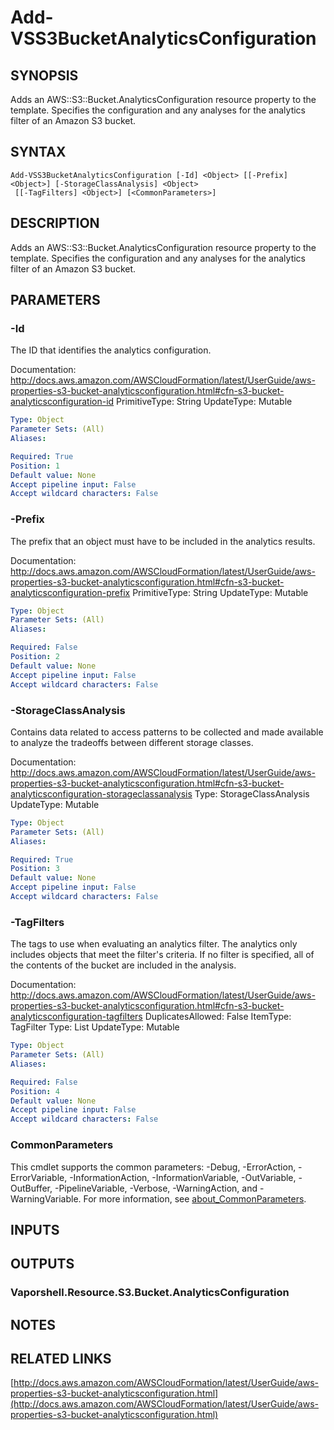 # Add-VSS3BucketAnalyticsConfiguration

## SYNOPSIS
Adds an AWS::S3::Bucket.AnalyticsConfiguration resource property to the template.
Specifies the configuration and any analyses for the analytics filter of an Amazon S3 bucket.

## SYNTAX

```
Add-VSS3BucketAnalyticsConfiguration [-Id] <Object> [[-Prefix] <Object>] [-StorageClassAnalysis] <Object>
 [[-TagFilters] <Object>] [<CommonParameters>]
```

## DESCRIPTION
Adds an AWS::S3::Bucket.AnalyticsConfiguration resource property to the template.
Specifies the configuration and any analyses for the analytics filter of an Amazon S3 bucket.

## PARAMETERS

### -Id
The ID that identifies the analytics configuration.

Documentation: http://docs.aws.amazon.com/AWSCloudFormation/latest/UserGuide/aws-properties-s3-bucket-analyticsconfiguration.html#cfn-s3-bucket-analyticsconfiguration-id
PrimitiveType: String
UpdateType: Mutable

```yaml
Type: Object
Parameter Sets: (All)
Aliases:

Required: True
Position: 1
Default value: None
Accept pipeline input: False
Accept wildcard characters: False
```

### -Prefix
The prefix that an object must have to be included in the analytics results.

Documentation: http://docs.aws.amazon.com/AWSCloudFormation/latest/UserGuide/aws-properties-s3-bucket-analyticsconfiguration.html#cfn-s3-bucket-analyticsconfiguration-prefix
PrimitiveType: String
UpdateType: Mutable

```yaml
Type: Object
Parameter Sets: (All)
Aliases:

Required: False
Position: 2
Default value: None
Accept pipeline input: False
Accept wildcard characters: False
```

### -StorageClassAnalysis
Contains data related to access patterns to be collected and made available to analyze the tradeoffs between different storage classes.

Documentation: http://docs.aws.amazon.com/AWSCloudFormation/latest/UserGuide/aws-properties-s3-bucket-analyticsconfiguration.html#cfn-s3-bucket-analyticsconfiguration-storageclassanalysis
Type: StorageClassAnalysis
UpdateType: Mutable

```yaml
Type: Object
Parameter Sets: (All)
Aliases:

Required: True
Position: 3
Default value: None
Accept pipeline input: False
Accept wildcard characters: False
```

### -TagFilters
The tags to use when evaluating an analytics filter.
The analytics only includes objects that meet the filter's criteria.
If no filter is specified, all of the contents of the bucket are included in the analysis.

Documentation: http://docs.aws.amazon.com/AWSCloudFormation/latest/UserGuide/aws-properties-s3-bucket-analyticsconfiguration.html#cfn-s3-bucket-analyticsconfiguration-tagfilters
DuplicatesAllowed: False
ItemType: TagFilter
Type: List
UpdateType: Mutable

```yaml
Type: Object
Parameter Sets: (All)
Aliases:

Required: False
Position: 4
Default value: None
Accept pipeline input: False
Accept wildcard characters: False
```

### CommonParameters
This cmdlet supports the common parameters: -Debug, -ErrorAction, -ErrorVariable, -InformationAction, -InformationVariable, -OutVariable, -OutBuffer, -PipelineVariable, -Verbose, -WarningAction, and -WarningVariable. For more information, see [about_CommonParameters](http://go.microsoft.com/fwlink/?LinkID=113216).

## INPUTS

## OUTPUTS

### Vaporshell.Resource.S3.Bucket.AnalyticsConfiguration
## NOTES

## RELATED LINKS

[http://docs.aws.amazon.com/AWSCloudFormation/latest/UserGuide/aws-properties-s3-bucket-analyticsconfiguration.html](http://docs.aws.amazon.com/AWSCloudFormation/latest/UserGuide/aws-properties-s3-bucket-analyticsconfiguration.html)

